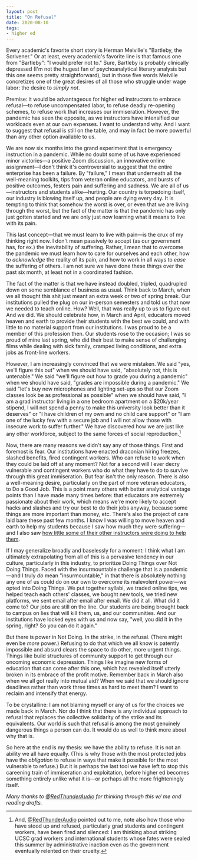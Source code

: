 ```yaml
---
layout: post
title: "On Refusal"
date: 2020-08-10
tags:
- higher ed
---
```


Every academic's favorite short story is Herman Melville's "Bartleby, the Scrivener." Or at least, every academic's favorite line is that famous one from "Bartleby": "I would prefer not to." Sure, Bartleby is probably clinically depressed (I'm not the hugest fan of psychoanalytical literary analysis but this one seems pretty straightforward), but in those five words Melville concretizes one of the great desires of all those who struggle under wage labor: the desire to *simply not*. 

Premise: it would be advantageous for higher ed instructors to embrace refusal—to refuse uncompensated labor, to refuse deadly re-opening schemes, to refuse work that increases our immiseration. However, the pandemic has seen the opposite, as we instructors have intensified our workloads even at our own expenses. I want to understand why. And I want to suggest that refusal is still on the table, and may in fact be more powerful than any other option available to us.

We are now six months into the grand experiment that is emergency instruction in a pandemic. While no doubt some of us have experienced minor victories—a positive Zoom discussion, an innovative online assignment—I don't think it's controversial to suggest that the entire enterprise has been a failure. By "failure," I mean that underneath all the well-meaning toolkits, tips from veteran online educators, and bursts of positive outcomes, festers pain and suffering and sadness. We are all of us—instructors and students alike—hurting. Our country is torpedoing itself, our industry is blowing itself up, and people are dying every day. It is tempting to think that somehow the worst is over, or even that we are living through the worst, but the fact of the matter is that the pandemic has only just gotten started and we are only just now learning what it means to live with its pain. 

This last concept—that we must learn to live with pain—is the crux of my thinking right now. I don't mean passively to accept (as our government has, for ex.) the inevitability of suffering. Rather, I mean that to overcome the pandemic we must learn how to care for ourselves and each other, how to *acknowledge* the reality of its pain, and how to work in all ways to *ease* the suffering of others. I am not sure we have done these things over the past six month, at least not in a coordinated fashion.

The fact of the matter is that we have instead doubled, tripled, quadrupled down on some semblance of business as usual. Think back to March, when we all thought this shit just meant an extra week or two of spring break. Our institutions pulled the plug on our in-person semesters and told us that now we needed to teach online. How? Well, that was really up to us to figure out. And we did. We should celebrate how, in March and April, educators moved heaven and earth to provide their students with the best we could, and with little to no material support from our institutions. I was proud to be a member of this profession then. Our students rose to the occasion; I was so proud of mine last spring, who did their best to make sense of challenging films while dealing with sick family, cramped living conditions, and extra jobs as front-line workers. 

However, I am increasingly convinced that we were mistaken. We said "yes, we'll figure this out" when we should have said, "absolutely not, this is untenable." We said "we'll figure out how to grade you during a pandemic" when we should have said, "grades are impossible during a pandemic." We said "let's buy new microphones and lighting set-ups so that our Zoom classes look be as professional as possible" when we should have said, "I am a grad instructor living in a one bedroom apartment on a $20k/year stipend, I will not spend a penny to make this university look better than it deserves" or "I have children of my own and no child care support" or "I am one of the lucky few with a secure job and I will not allow those with insecure work to suffer further." We have discovered how we are just like any other workforce, subject to the same forces of social reproduction.[^1]

[^1]: And, [@RedThunderAudio](https://twitter.com/redthunderaudio) pointed out to me, note also how those who have stood up and refused, particularly grad students and contingent workers, have been fired and silenced: I am thinking about striking UCSC grad workers and international students whose fates were sealed this summer by administrative inaction even as the government eventually relented on their cruelty. 

Now, there are many reasons we didn't say any of those things. First and foremost is fear. Our institutions have enacted draconian hiring freezes, slashed benefits, fired contingent workers. Who can refuse to work when they could be laid off at any moment? Not for a second will I ever decry vulnerable and contingent workers who do what they have to do to survive through this great immiseration. But fear isn't the only reason. There is also a well-meaning desire, particularly on the part of more veteran educators, to Do a Good Job. This is a point many others with better analytical vantage points than I have made many times before: that educators are extremely passionate about their work, which means we're more likely to accept hacks and slashes and try our best to do their jobs anyway, because some things are more important than money, etc. There's also the project of care laid bare these past few months. I know I was willing to move heaven and earth to help my students because I saw how much they were suffering—and I also saw [how little some of their other instructors were doing to help them](/blog/2020-04-30-against-rigor/). 

If I may generalize broadly and baselessly for a moment: I think what I am ultimately extrapolating from all of this is a pervasive tendency in our culture, particularly in this industry, to prioritize Doing Things over Not Doing Things. Faced with the insurmountable challenge that is a pandemic—and I truly *do* mean "insurmountable," in that there is absolutely nothing any one of us could do on our own to overcome its malevolent power—we opted into Doing Things. We put together syllabi, we traded online tips, we helped teach each others' classes, we bought new tools, we tried new platforms, we sent email after email after email. We did it all. What did it come to? Our jobs are still on the line. Our students are being brought back to campus on lies that will kill them, us, and our communities. And our institutions have locked eyes with us and now say, "well, you did it in the spring, right? So you can do it again." 

But there is power in Not Doing. In the strike, in the refusal. (There might even be *more* power.) Refusing to do that which we all know is patently impossible and absurd clears the space to do other, more urgent things. Things like build structures of community support to get through our oncoming economic depression. Things like imagine new forms of education that can come after this one, which has revealed itself utterly broken in its embrace of the profit motive. Remember back in March also when we all got really into mutual aid? When we said that we should ignore deadlines rather than work three times as hard to meet them? I want to reclaim and intensify that energy. 

To be crystalline: I am not blaming myself or any of us for the choices we made back in March. Nor do I think that there is any individual approach to refusal that replaces the collective solidarity of the strike and its equivalents. Our world is such that refusal is among the most genuinely dangerous things a person can do. It would do us well to think more about why that is. 

So here at the end is my thesis: we have the ability to refuse. It is not an ability we all have equally. (This is why those with the most protected jobs have the *obligation* to refuse in ways that make it possible for the most vulnerable to refuse.) But it is perhaps the last tool we have left to stop this careening train of immiseration and exploitation, before higher ed becomes something entirely unlike what it is—or perhaps all the more frighteningly itself. 

*Many thanks to [@RedThunderAudio](https://twitter.com/redthunderaudio) for thinking through this w/ me and reading drafts.*